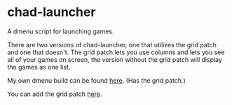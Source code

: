 # chad-launcher
A dmenu script for launching games.

There are two versions of chad-launcher, one that utilizes the grid patch and one that doesn't. The grid patch lets you use columns and lets you see all of your games on screen, the version without the grid patch will display the games as one list.

My own dmenu build can be found [here](https://github.com/JimPix1/dotfiles). (Has the grid patch.)

You can add the grid patch [here](https://tools.suckless.org/dmenu/patches/grid).
